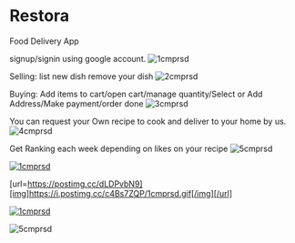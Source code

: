 # Restora
Food Delivery App


signup/signin using google account.
![1cmprsd](https://user-images.githubusercontent.com/95046456/204989994-846ee62c-edb9-45f7-bd4c-df78036f24ec.gif)



Selling:
  list new dish
  remove your dish
![2cmprsd](https://user-images.githubusercontent.com/95046456/204990117-501e31ca-e5e9-4967-a89b-94eb0eac802e.gif)




Buying:
  Add items to cart/open cart/manage quantity/Select or Add Address/Make payment/order done
![3cmprsd](https://user-images.githubusercontent.com/95046456/204990366-00d79a04-46a6-4dd8-a591-e83fb6d318ab.gif)



You can request your Own recipe to cook and deliver to your home by us.
![4cmprsd](https://user-images.githubusercontent.com/95046456/204990573-56fc68ce-50be-4b03-9147-17ca30c31b05.gif)


Get Ranking each week depending on likes on your recipe
![5cmprsd](https://user-images.githubusercontent.com/95046456/204990692-9f409f2f-b08c-46f5-afd4-066f46512bcd.gif)





<a href='https://postimg.cc/dLDPvbN9' target='_blank'><img src='https://i.postimg.cc/c4Bs7ZQP/1cmprsd.gif' border='0' alt='1cmprsd'/></a>


[url=https://postimg.cc/dLDPvbN9][img]https://i.postimg.cc/c4Bs7ZQP/1cmprsd.gif[/img][/url]

<a href='https://postimg.cc/dLDPvbN9' target='_blank'><img src='https://i.postimg.cc/dLDPvbN9/1cmprsd.gif' border='0' alt='1cmprsd'/></a>


![5cmprsd](https://user-images.githubusercontent.com/95046456/205005097-d3f7bda0-9cd6-414d-a79d-ac6106cffbd9.gif)

